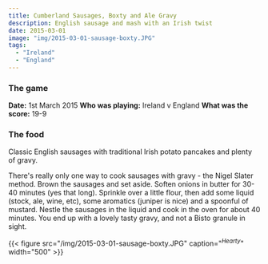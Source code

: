 ```yaml
---
title: Cumberland Sausages, Boxty and Ale Gravy
description: English sausage and mash with an Irish twist
date: 2015-03-01
image: "img/2015-03-01-sausage-boxty.JPG"
tags:
  - "Ireland"
  - "England"
---
```


### The game

**Date:** 1st March 2015
**Who was playing:** Ireland v England
**What was the score:** 19-9

### The food

Classic English sausages with traditional Irish potato pancakes and plenty of gravy.

There's really only one way to cook sausages with gravy - the Nigel Slater method. Brown the sausages and set aside. Soften onions in butter for 30-40 minutes (yes that long). Sprinkle over a little flour, then add some liquid (stock, ale, wine, etc), some aromatics (juniper is nice) and a spoonful of mustard. Nestle the sausages in the liquid and cook in the oven for about 40 minutes. You end up with a lovely tasty gravy, and not a Bisto granule in sight.

{{< figure src="/img/2015-03-01-sausage-boxty.JPG" caption="<sup>*Hearty*</sup>" width="500" >}}

